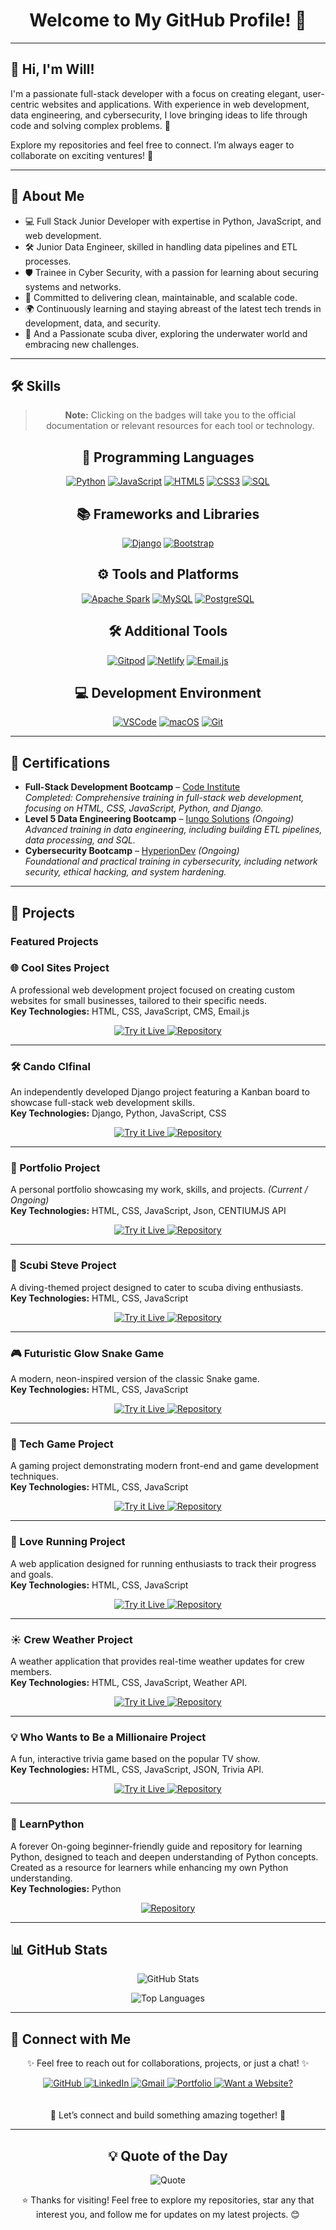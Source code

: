 <div align="center">

# Welcome to My GitHub Profile! 👋

</div>


---

## 👋 Hi, I'm Will!  
I'm a passionate full-stack developer with a focus on creating elegant, user-centric websites and applications. With experience in web development, data engineering, and cybersecurity, I love bringing ideas to life through code and solving complex problems. 🚀

Explore my repositories and feel free to connect. I’m always eager to collaborate on exciting ventures! 🌟

---

## 🚀 About Me
- 💻 Full Stack Junior Developer with expertise in Python, JavaScript, and web development.
- 🛠️ Junior Data Engineer, skilled in handling data pipelines and ETL processes.
- 🛡️ Trainee in Cyber Security, with a passion for learning about securing systems and networks.
- 🎯 Committed to delivering clean, maintainable, and scalable code.
- 🌍 Continuously learning and staying abreast of the latest tech trends in development, data, and security.
- 🌊 And a Passionate scuba diver, exploring the underwater world and embracing new challenges.

---

## 🛠️ Skills

<div align="center">
  
> **Note:** Clicking on the badges will take you to the official documentation or relevant resources for each tool or technology.

</div>

<div align="center">
  <h2>🐍 Programming Languages</h2>
  <a href="https://docs.python.org/3/"><img src="https://img.shields.io/badge/Python-3776AB?style=for-the-badge&logo=python&logoColor=white" alt="Python"></a>
  <a href="https://developer.mozilla.org/en-US/docs/Web/JavaScript"><img src="https://img.shields.io/badge/JavaScript-F7DF1E?style=for-the-badge&logo=javascript&logoColor=black" alt="JavaScript"></a>
  <a href="https://developer.mozilla.org/en-US/docs/Web/HTML"><img src="https://img.shields.io/badge/HTML5-E34F26?style=for-the-badge&logo=html5&logoColor=white" alt="HTML5"></a>
  <a href="https://developer.mozilla.org/en-US/docs/Web/CSS"><img src="https://img.shields.io/badge/CSS3-1572B6?style=for-the-badge&logo=css3&logoColor=white" alt="CSS3"></a>
  <a href="https://www.postgresql.org/docs/"><img src="https://img.shields.io/badge/SQL-4479A1?style=for-the-badge&logo=postgresql&logoColor=white" alt="SQL"></a>
</div>

<div align="center">
<h2>📚 Frameworks and Libraries</h2>
  
  <a href="https://docs.djangoproject.com/en/stable/"><img src="https://img.shields.io/badge/Django-092E20?style=for-the-badge&logo=django&logoColor=white" alt="Django"></a>
  <a href="https://getbootstrap.com/docs/"><img src="https://img.shields.io/badge/Bootstrap-7952B3?style=for-the-badge&logo=bootstrap&logoColor=white" alt="Bootstrap"></a>
</div>

<div align="center">
<h2>⚙️ Tools and Platforms</h2>
  
  <a href="https://spark.apache.org/docs/latest/"><img src="https://img.shields.io/badge/Apache%20Spark-E25A1C?style=for-the-badge&logo=apachespark&logoColor=white" alt="Apache Spark"></a>
  <a href="https://dev.mysql.com/doc/"><img src="https://img.shields.io/badge/MySQL-4479A1?style=for-the-badge&logo=mysql&logoColor=white" alt="MySQL"></a>
  <a href="https://www.postgresql.org/docs/"><img src="https://img.shields.io/badge/PostgreSQL-336791?style=for-the-badge&logo=postgresql&logoColor=white" alt="PostgreSQL"></a>
</div>

<div align="center">
<h2>🛠️ Additional Tools</h2>
  
  <a href="https://www.gitpod.io/docs"><img src="https://img.shields.io/badge/Gitpod-1AA6E4?style=for-the-badge&logo=gitpod&logoColor=white" alt="Gitpod"></a>
  <a href="https://docs.netlify.com/"><img src="https://img.shields.io/badge/Netlify-00C7B7?style=for-the-badge&logo=netlify&logoColor=white" alt="Netlify"></a>
  <a href="https://www.emailjs.com/docs/"><img src="https://img.shields.io/badge/Email.js-F6C915?style=for-the-badge&logo=javascript&logoColor=black" alt="Email.js"></a>
</div>

<div align="center">
<h2>💻 Development Environment</h2>
  
  <a href="https://code.visualstudio.com/docs"><img src="https://img.shields.io/badge/VSCode-007ACC?style=for-the-badge&logo=visual-studio-code&logoColor=white" alt="VSCode"></a>
  <a href="https://support.apple.com/macos"><img src="https://img.shields.io/badge/macOS-000000?style=for-the-badge&logo=apple&logoColor=white" alt="macOS"></a>
  <a href="https://git-scm.com/doc"><img src="https://img.shields.io/badge/Git-F05032?style=for-the-badge&logo=git&logoColor=white" alt="Git"></a>
</div>

---

## 🏅 Certifications  
- **Full-Stack Development Bootcamp** – [Code Institute](https://www.credential.net/836b8c9a-476f-41ca-a3be-abe512bdfd22#acc.wAy4P98S)  
  *Completed: Comprehensive training in full-stack web development, focusing on HTML, CSS, JavaScript, Python, and Django.*  
- **Level 5 Data Engineering Bootcamp** – [Iungo Solutions](https://iungosolutions.com) *(Ongoing)*  
  *Advanced training in data engineering, including building ETL pipelines, data processing, and SQL.*  
- **Cybersecurity Bootcamp** – [HyperionDev](https://www.hyperiondev.com) *(Ongoing)*  
  *Foundational and practical training in cybersecurity, including network security, ethical hacking, and system hardening.*


---

## 🌟 Projects

### Featured Projects

### 🌐 Cool Sites Project
A professional web development project focused on creating custom websites for small businesses, tailored to their specific needs.  
**Key Technologies:** HTML, CSS, JavaScript, CMS, Email.js

<div align="center">
  <a href="https://wgwhitecoding.github.io/CoolSites/" target="_blank" tabindex="-1">
      <img src="https://img.shields.io/badge/Try%20it%20Live-%2300A676?style=for-the-badge&logo=firefox&logoColor=white" alt="Try it Live">
  </a>
  <a href="https://github.com/wgwhitecoding/CoolSites" target="_blank" tabindex="-1">
      <img src="https://img.shields.io/badge/Repository-%232D3748?style=for-the-badge&logo=github&logoColor=white" alt="Repository">
  </a>
</div>

---

### 🛠️ Cando CIfinal
An independently developed Django project featuring a Kanban board to showcase full-stack web development skills.  
**Key Technologies:** Django, Python, JavaScript, CSS

<div align="center">
  <a href="https://cando-ci-6dea2075e664.herokuapp.com/accounts/login/" target="_blank" tabindex="-1">
      <img src="https://img.shields.io/badge/Try%20it%20Live-%2300A676?style=for-the-badge&logo=firefox&logoColor=white" alt="Try it Live">
  </a>
  <a href="https://github.com/wgwhitecoding/Cando-CIfinal" target="_blank" tabindex="-1">
      <img src="https://img.shields.io/badge/Repository-%232D3748?style=for-the-badge&logo=github&logoColor=white" alt="Repository">
  </a>
</div>

---

### 💼 Portfolio Project
A personal portfolio showcasing my work, skills, and projects. *(Current / Ongoing)*  
**Key Technologies:** HTML, CSS, JavaScript, Json, CENTIUMJS API

<div align="center">
   <a href="https://wgwhitecoding.github.io/portfolio/" target="_blank" tabindex="-1">
      <img src="https://img.shields.io/badge/Try%20it%20Live-%2300A676?style=for-the-badge&logo=firefox&logoColor=white" alt="Try it Live">
  </a>
  <a href="https://github.com/wgwhitecoding/portfolio" target="_blank" tabindex="-1">
      <img src="https://img.shields.io/badge/Repository-%232D3748?style=for-the-badge&logo=github&logoColor=white" alt="Repository">
  </a>
</div>

---

### 🐠 Scubi Steve Project
A diving-themed project designed to cater to scuba diving enthusiasts.  
**Key Technologies:** HTML, CSS, JavaScript  

<div align="center">
  <a href="https://wgwhitecoding.github.io/scubisteve/" target="_blank" tabindex="-1">
      <img src="https://img.shields.io/badge/Try%20it%20Live-%2300A676?style=for-the-badge&logo=firefox&logoColor=white" alt="Try it Live">
  </a>
  <a href="https://github.com/wgwhitecoding/scubisteve" target="_blank" tabindex="-1">
      <img src="https://img.shields.io/badge/Repository-%232D3748?style=for-the-badge&logo=github&logoColor=white" alt="Repository">
  </a>
</div>

---

### 🎮 Futuristic Glow Snake Game
A modern, neon-inspired version of the classic Snake game.  
**Key Technologies:** HTML, CSS, JavaScript  

<div align="center">
  <a href="https://wgwhitecoding.github.io/snake/" target="_blank" tabindex="-1">
      <img src="https://img.shields.io/badge/Try%20it%20Live-%2300A676?style=for-the-badge&logo=firefox&logoColor=white" alt="Try it Live">
  </a>
  <a href="https://github.com/wgwhitecoding/snake" target="_blank" tabindex="-1">
      <img src="https://img.shields.io/badge/Repository-%232D3748?style=for-the-badge&logo=github&logoColor=white" alt="Repository">
  </a>
</div>

---

### 🎯 Tech Game Project
A gaming project demonstrating modern front-end and game development techniques.  
**Key Technologies:** HTML, CSS, JavaScript  

<div align="center">
  <a href="https://wgwhitecoding.github.io/tech_game/" target="_blank" tabindex="-1">
      <img src="https://img.shields.io/badge/Try%20it%20Live-%2300A676?style=for-the-badge&logo=firefox&logoColor=white" alt="Try it Live">
  </a>
   <a href="https://github.com/wgwhitecoding/tech_game" target="_blank" tabindex="-1">
      <img src="https://img.shields.io/badge/Repository-%232D3748?style=for-the-badge&logo=github&logoColor=white" alt="Repository">
  </a>
</div>

---

### 🏃 Love Running Project
A web application designed for running enthusiasts to track their progress and goals.  
**Key Technologies:** HTML, CSS, JavaScript  

<div align="center">
  <a href="https://wgwhitecoding.github.io/Love-Running/" target="_blank" tabindex="-1">
      <img src="https://img.shields.io/badge/Try%20it%20Live-%2300A676?style=for-the-badge&logo=firefox&logoColor=white" alt="Try it Live">
  </a>
   <a href="https://github.com/wgwhitecoding/Love-Running" target="_blank" tabindex="-1">
      <img src="https://img.shields.io/badge/Repository-%232D3748?style=for-the-badge&logo=github&logoColor=white" alt="Repository">
  </a>
</div>

---

### ☀️ Crew Weather Project
A weather application that provides real-time weather updates for crew members.  
**Key Technologies:** HTML, CSS, JavaScript, Weather API.

<div align="center">
  <a href="https://chrissylv.github.io/crew-weather/" target="_blank" tabindex="-1">
      <img src="https://img.shields.io/badge/Try%20it%20Live-%2300A676?style=for-the-badge&logo=firefox&logoColor=white" alt="Try it Live">
  </a>
 <a href="https://github.com/ChrissyLV/crew-weather" target="_blank" tabindex="-1">
      <img src="https://img.shields.io/badge/Repository-%232D3748?style=for-the-badge&logo=github&logoColor=white" alt="Repository">
  </a>
</div>

---

### 💡 Who Wants to Be a Millionaire Project
A fun, interactive trivia game based on the popular TV show.  
**Key Technologies:** HTML, CSS, JavaScript, JSON, Trivia API.

<div align="center">
  
  <a href="https://wgwhitecoding.github.io/Who-Wants-To-Be-A-Millionaire/" target="_blank" tabindex="-1">
      <img src="https://img.shields.io/badge/Try%20it%20Live-%2300A676?style=for-the-badge&logo=firefox&logoColor=white" alt="Try it Live">
  </a>
  <a href="https://github.com/wgwhitecoding/who-wants-to-be-a-millionaire" target="_blank" tabindex="-1">
      <img src="https://img.shields.io/badge/Repository-%232D3748?style=for-the-badge&logo=github&logoColor=white" alt="Repository">
  </a>
</div>

---

### 🐍 LearnPython
A forever On-going beginner-friendly guide and repository for learning Python, designed to teach and deepen understanding of Python concepts. Created as a resource for learners while enhancing my own Python understanding.  
**Key Technologies:** Python

<div align="center">
  <a href="https://github.com/wgwhitecoding/LearnPython" target="_blank" tabindex="-1">
      <img src="https://img.shields.io/badge/Repository-%232D3748?style=for-the-badge&logo=github&logoColor=white" alt="Repository">
  </a>
</div>

---

## 📊 GitHub Stats

<div align="center">

![GitHub Stats](https://github-readme-stats.vercel.app/api?username=wgwhitecoding&show_icons=true&theme=radical&hide_title=false&hide_border=false&card_width=450)

![Top Languages](https://github-readme-stats.vercel.app/api/top-langs/?username=wgwhitecoding&layout=compact&theme=radical&hide_title=false&hide_border=false&card_width=450&langs_count=5)

</div>

---

## 🤝 Connect with Me


<div align="center">
 <p>✨ Feel free to reach out for collaborations, projects, or just a chat! ✨</p>
 
  <a href="https://github.com/wgwhitecoding" target="_blank">
    <img src="https://img.shields.io/badge/GitHub-181717?style=for-the-badge&logo=github&logoColor=white" alt="GitHub">
  </a>
  <a href="https://www.linkedin.com/in/walidwillwhite/" target="_blank">
    <img src="https://img.shields.io/badge/LinkedIn-0077B5?style=for-the-badge&logo=linkedin&logoColor=white" alt="LinkedIn">
  </a>
  <a href="mailto:walidwillwhite@gmail.com" target="_blank">
    <img src="https://img.shields.io/badge/Gmail-D14836?style=for-the-badge&logo=gmail&logoColor=white" alt="Gmail">
  </a>
  <a href="https://wgwhitecoding.github.io/portfolio/" target="_blank">
    <img src="https://img.shields.io/badge/Portfolio-00C7B7?style=for-the-badge&logo=netlify&logoColor=white" alt="Portfolio">
  </a>
  <a href="https://wgwhitecoding.github.io/CoolSites/" target="_blank">
    <img src="https://img.shields.io/badge/Want%20a%20Website%3F-00A676?style=for-the-badge&logo=firefox&logoColor=white" alt="Want a Website?">
  </a>
</div>
<br><br>
<div align="center">
🚀 Let’s connect and build something amazing together! 🚀
</div>



---
<div align="center">
<h2>💡 Quote of the Day</h2>

![Quote](https://quotes-github-readme.vercel.app/api?type=horizontal&theme=dark)

⭐️ Thanks for visiting! Feel free to explore my repositories, star any that interest you, and follow me for updates on my latest projects. 😊
</div>



